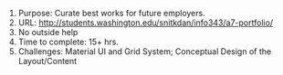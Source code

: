 1. Purpose: Curate best works for future employers.
2. URL: http://students.washington.edu/snitkdan/info343/a7-portfolio/
3. No outside help
4. Time to complete: 15+ hrs.
5. Challenges: Material UI and Grid System; Conceptual Design of the Layout/Content
